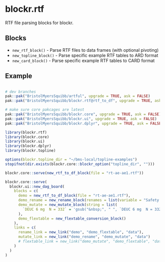 # blockr.rtf

RTF file parsing blocks for blockr.

## Blocks

- `new_rtf_block()` - Parse RTF files to data frames (with optional pivoting)
- `new_topline_block()` - Parse specific example RTF tables to ARD format
- `new_card_block()` - Parse specific example RTF tables to CARD format

## Example

```r

# dev branches
pak::pak("BristolMyersSquibb/artful", upgrade = TRUE, ask = FALSE)
pak::pak("BristolMyersSquibb/blockr.rtf@rtf_to_df", upgrade = TRUE, ask = FALSE)

# make sure core pakcages are latest
pak::pak("BristolMyersSquibb/blockr.core", upgrade = TRUE, ask = FALSE)
pak::pak("BristolMyersSquibb/blockr.ui", upgrade = TRUE, ask = FALSE)
pak::pak("BristolMyersSquibb/blockr.dplyr", upgrade = TRUE, ask = FALSE)

library(blockr.rtf)
library(blockr.core)
library(blockr.ui)
library(blockr.dplyr)
library(blockr.topline)

options(blockr.topline_dir = "~/bms-local/topline-examples")
stopifnot(dir.exists(blockr.core::blockr_option("topline_dir", "")))

blockr.core::serve(new_rtf_to_df_block(file = "rt-ae-ae1.rtf"))

blockr.core::serve(
  blockr.ui::new_dag_board(
    blocks = c(
      demo = new_rtf_to_df_block(file = "rt-ae-ae1.rtf"),
      demo_rename = new_rename_block(renames = list(variable = "Safety Parameter n(%)")),
      demo_mutate = new_mutate_block(string = list(
        `DEUC 6 mg  N = 332` = 'gsub("&nbsp;", " ", `DEUC 6 mg  N = 332`)')
      ),
      demo_flextable = new_flextable_conversion_block()
    ),
    links = c(
      rename_link = new_link("demo", "demo_flextable", "data"),
      mutate_link = new_link("demo_rename", "demo_mutate", "data")
      # flextable_link = new_link("demo_mutate", "demo_flextable", "data")
    )
  )
)


```